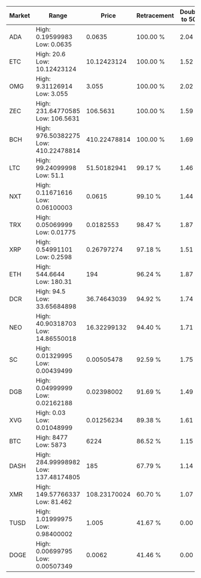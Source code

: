 | Market | Range | Price| Retracement | Doubles to 50% |
| --- | --- | --- | --- | --- |
| ADA | High: 0.19599983<br />Low: 0.0635 | 0.0635 | 100.00 % | 2.04 |
| ETC | High: 20.6<br />Low: 10.12423124 | 10.12423124 | 100.00 % | 1.52 |
| OMG | High: 9.31126914<br />Low: 3.055 | 3.055 | 100.00 % | 2.02 |
| ZEC | High: 231.64770585<br />Low: 106.5631 | 106.5631 | 100.00 % | 1.59 |
| BCH | High: 976.50382275<br />Low: 410.22478814 | 410.22478814 | 100.00 % | 1.69 |
| LTC | High: 99.24099998<br />Low: 51.1 | 51.50182941 | 99.17 % | 1.46 |
| NXT | High: 0.11671616<br />Low: 0.06100003 | 0.0615 | 99.10 % | 1.44 |
| TRX | High: 0.05069999<br />Low: 0.01775 | 0.0182553 | 98.47 % | 1.87 |
| XRP | High: 0.54991101<br />Low: 0.2598 | 0.26797274 | 97.18 % | 1.51 |
| ETH | High: 544.6644<br />Low: 180.31 | 194 | 96.24 % | 1.87 |
| DCR | High: 94.5<br />Low: 33.65684898 | 36.74643039 | 94.92 % | 1.74 |
| NEO | High: 40.90318703<br />Low: 14.86550018 | 16.32299132 | 94.40 % | 1.71 |
| SC | High: 0.01329995<br />Low: 0.00439499 | 0.00505478 | 92.59 % | 1.75 |
| DGB | High: 0.04999999<br />Low: 0.02162188 | 0.02398002 | 91.69 % | 1.49 |
| XVG | High: 0.03<br />Low: 0.01048999 | 0.01256234 | 89.38 % | 1.61 |
| BTC | High: 8477<br />Low: 5873 | 6224 | 86.52 % | 1.15 |
| DASH | High: 284.99998982<br />Low: 137.48174805 | 185 | 67.79 % | 1.14 |
| XMR | High: 149.57766337<br />Low: 81.462 | 108.23170024 | 60.70 % | 1.07 |
| TUSD | High: 1.01999975<br />Low: 0.98400002 | 1.005 | 41.67 % | 0.00 |
| DOGE | High: 0.00699795<br />Low: 0.00507349 | 0.0062 | 41.46 % | 0.00 |
